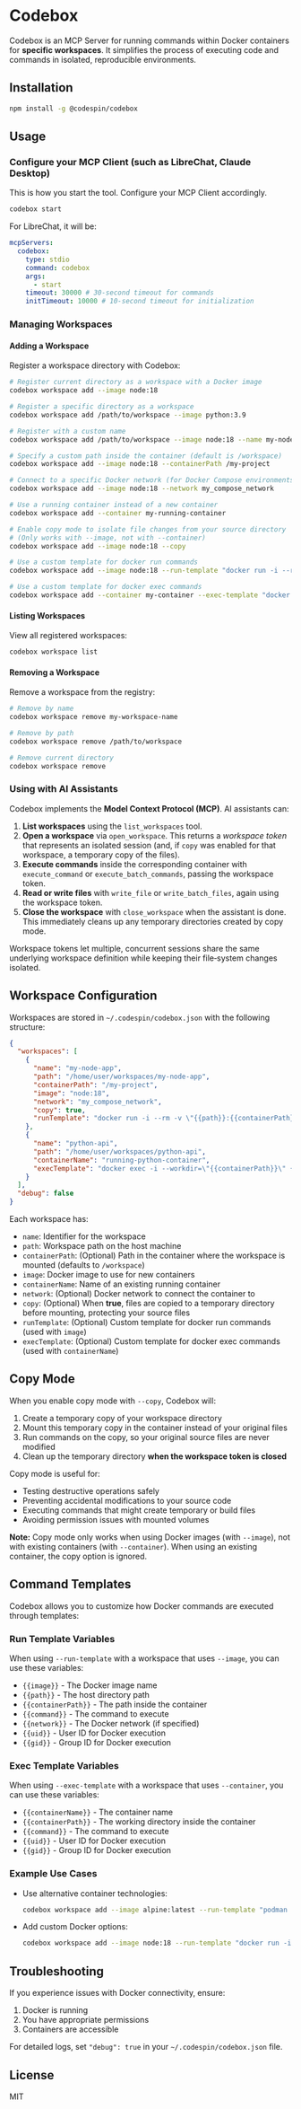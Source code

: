 # Codebox

Codebox is an MCP Server for running commands within Docker containers for **specific workspaces**. It simplifies the process of executing code and commands in isolated, reproducible environments.

## Installation

```bash
npm install -g @codespin/codebox
```

## Usage

### Configure your MCP Client (such as LibreChat, Claude Desktop)

This is how you start the tool. Configure your MCP Client accordingly.

```bash
codebox start
```

For LibreChat, it will be:

```yaml
mcpServers:
  codebox:
    type: stdio
    command: codebox
    args:
      - start
    timeout: 30000 # 30‑second timeout for commands
    initTimeout: 10000 # 10‑second timeout for initialization
```

### Managing Workspaces

#### Adding a Workspace

Register a workspace directory with Codebox:

```bash
# Register current directory as a workspace with a Docker image
codebox workspace add --image node:18

# Register a specific directory as a workspace
codebox workspace add /path/to/workspace --image python:3.9

# Register with a custom name
codebox workspace add /path/to/workspace --image node:18 --name my-node-app

# Specify a custom path inside the container (default is /workspace)
codebox workspace add --image node:18 --containerPath /my-project

# Connect to a specific Docker network (for Docker Compose environments)
codebox workspace add --image node:18 --network my_compose_network

# Use a running container instead of a new container
codebox workspace add --container my-running-container

# Enable copy mode to isolate file changes from your source directory
# (Only works with --image, not with --container)
codebox workspace add --image node:18 --copy

# Use a custom template for docker run commands
codebox workspace add --image node:18 --run-template "docker run -i --rm -v \"{{path}}:{{containerPath}}\" --workdir=\"{{containerPath}}\" {{image}} /bin/sh -c \"{{command}}\""

# Use a custom template for docker exec commands
codebox workspace add --container my-container --exec-template "docker exec -i --workdir=\"{{containerPath}}\" {{containerName}} /bin/sh -c \"{{command}}\""
```

#### Listing Workspaces

View all registered workspaces:

```bash
codebox workspace list
```

#### Removing a Workspace

Remove a workspace from the registry:

```bash
# Remove by name
codebox workspace remove my-workspace-name

# Remove by path
codebox workspace remove /path/to/workspace

# Remove current directory
codebox workspace remove
```

### Using with AI Assistants

Codebox implements the **Model Context Protocol (MCP)**. AI assistants can:

1. **List workspaces** using the `list_workspaces` tool.
2. **Open a workspace** via `open_workspace`. This returns a _workspace token_ that represents an isolated session (and, if `copy` was enabled for that workspace, a temporary copy of the files).
3. **Execute commands** inside the corresponding container with `execute_command` or `execute_batch_commands`, passing the workspace token.
4. **Read or write files** with `write_file` or `write_batch_files`, again using the workspace token.
5. **Close the workspace** with `close_workspace` when the assistant is done. This immediately cleans up any temporary directories created by copy mode.

Workspace tokens let multiple, concurrent sessions share the same underlying workspace definition while keeping their file‑system changes isolated.

## Workspace Configuration

Workspaces are stored in `~/.codespin/codebox.json` with the following structure:

```json
{
  "workspaces": [
    {
      "name": "my-node-app",
      "path": "/home/user/workspaces/my-node-app",
      "containerPath": "/my-project",
      "image": "node:18",
      "network": "my_compose_network",
      "copy": true,
      "runTemplate": "docker run -i --rm -v \"{{path}}:{{containerPath}}\" --workdir=\"{{containerPath}}\" {{image}} /bin/sh -c \"{{command}}\""
    },
    {
      "name": "python-api",
      "path": "/home/user/workspaces/python-api",
      "containerName": "running-python-container",
      "execTemplate": "docker exec -i --workdir=\"{{containerPath}}\" {{containerName}} /bin/sh -c \"{{command}}\""
    }
  ],
  "debug": false
}
```

Each workspace has:

- `name`: Identifier for the workspace
- `path`: Workspace path on the host machine
- `containerPath`: (Optional) Path in the container where the workspace is mounted (defaults to `/workspace`)
- `image`: Docker image to use for new containers
- `containerName`: Name of an existing running container
- `network`: (Optional) Docker network to connect the container to
- `copy`: (Optional) When **true**, files are copied to a temporary directory before mounting, protecting your source files
- `runTemplate`: (Optional) Custom template for docker run commands (used with `image`)
- `execTemplate`: (Optional) Custom template for docker exec commands (used with `containerName`)

## Copy Mode

When you enable copy mode with `--copy`, Codebox will:

1. Create a temporary copy of your workspace directory
2. Mount this temporary copy in the container instead of your original files
3. Run commands on the copy, so your original source files are never modified
4. Clean up the temporary directory **when the workspace token is closed**

Copy mode is useful for:

- Testing destructive operations safely
- Preventing accidental modifications to your source code
- Executing commands that might create temporary or build files
- Avoiding permission issues with mounted volumes

**Note:** Copy mode only works when using Docker images (with `--image`), not with existing containers (with `--container`). When using an existing container, the copy option is ignored.

## Command Templates

Codebox allows you to customize how Docker commands are executed through templates:

### Run Template Variables

When using `--run-template` with a workspace that uses `--image`, you can use these variables:

- `{{image}}` - The Docker image name
- `{{path}}` - The host directory path
- `{{containerPath}}` - The path inside the container
- `{{command}}` - The command to execute
- `{{network}}` - The Docker network (if specified)
- `{{uid}}` - User ID for Docker execution
- `{{gid}}` - Group ID for Docker execution

### Exec Template Variables

When using `--exec-template` with a workspace that uses `--container`, you can use these variables:

- `{{containerName}}` - The container name
- `{{containerPath}}` - The working directory inside the container
- `{{command}}` - The command to execute
- `{{uid}}` - User ID for Docker execution
- `{{gid}}` - Group ID for Docker execution

### Example Use Cases

- Use alternative container technologies:

  ```bash
  codebox workspace add --image alpine:latest --run-template "podman run -i --rm -v {{path}}:{{containerPath}} {{image}} sh -c \"{{command}}\""
  ```

- Add custom Docker options:
  ```bash
  codebox workspace add --image node:18 --run-template "docker run -i --rm -v \"{{path}}:{{containerPath}}\" --workdir=\"{{containerPath}}\" --memory=512m --cpus=0.5 {{image}} /bin/sh -c \"{{command}}\""
  ```

## Troubleshooting

If you experience issues with Docker connectivity, ensure:

1. Docker is running
2. You have appropriate permissions
3. Containers are accessible

For detailed logs, set `"debug": true` in your `~/.codespin/codebox.json` file.

## License

MIT

